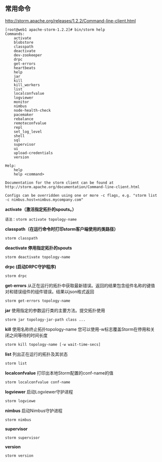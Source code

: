 常用命令
----
http://storm.apache.org/releases/1.2.2/Command-line-client.html
```
[root@web1 apache-storm-1.2.2]# bin/storm help
Commands:
	activate
	blobstore
	classpath
	deactivate
	dev-zookeeper
	drpc
	get-errors
	heartbeats
	help
	jar
	kill
	kill_workers
	list
	localconfvalue
	logviewer
	monitor
	nimbus
	node-health-check
	pacemaker
	rebalance
	remoteconfvalue
	repl
	set_log_level
	shell
	sql
	supervisor
	ui
	upload-credentials
	version

Help: 
	help 
	help <command>

Documentation for the storm client can be found at http://storm.apache.org/documentation/Command-line-client.html

Configs can be overridden using one or more -c flags, e.g. "storm list -c nimbus.host=nimbus.mycompany.com"

```

**activate（激活指定拓扑的spouts。）**
```
语法：storm activate topology-name
```
**classpath（在运行命令时打印storm客户端使用的类路径）**
```
storm classpath
```
**deactivate  停用指定拓扑的spouts** 
```
storm deactivate topology-name
```
**drpc (启动DRPC守护程序)**
```
storm drpc
```
**get-errors**
从正在运行的拓扑中获取最新错误。返回的结果包含组件名称的键值对和错误组件的组件错误。结果以json格式返回
```
storm get-errors topology-name
```
**jar** 
使用指定的参数运行类的主要方法。提交拓扑使用
```
storm jar topology-jar-path class ...
```
**kill** 
使用名称终止拓扑topology-name 您可以使用-w标志覆盖Storm在停用和关闭之间等待的时间长度
```
storm kill topology-name [-w wait-time-secs]
```
**list** 
列出正在运行的拓扑及其状态
```
storm list
```
**localconfvalue**
打印出本地Storm配置的conf-name的值
```
storm localconfvalue conf-name
```
**logviewer** 
启动Logviewer守护进程
```
storm logviewe
```
**nimbus** 
启动Nimbus守护进程
```
storm nimbus
```
**supervisor** 
```
storm supervisor
```
**version**
```
storm version

```